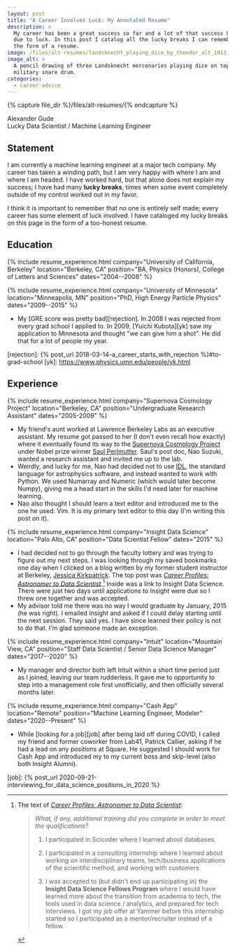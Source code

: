 ```yaml
---
layout: post
title: "A Career Involves Luck: My Annotated Resume"
description: >
  My career has been a great success so far and a lot of that success has been
  due to luck. In this post I catalog all the lucky breaks I can remember in
  the form of a resume.
image: /files/alt-resumes/landsknecht_playing_dice_by_theodor_alt_1913_sg468z.jpg
image_alt: >
  A pencil drawing of three Landsknecht mercenaries playing dice on top of a
  military snare drum.
categories:
  - career-advice
---
```


{% capture file_dir %}/files/alt-resumes/{% endcapture %}

<div class="resume" markdown="1">

<div class="fake-h1">Alexander Gude</div>

<div class="subtitle">Lucky Data Scientist / Machine Learning Engineer</div>

## Statement

I am currently a machine learning engineer at a major tech company. My career
has taken a winding path, but I am very happy with where I am and where I am
headed. I have worked hard, but that alone does not explain my success; I have
had many **lucky breaks**, times when some event completely outside of my
control worked out in my favor.

I think it is important to remember that no one is entirely self made; every
career has some element of luck involved. I have cataloged my lucky breaks on
this page in the form of a too-honest resume.

## Education

{% include resume_experience.html
  company="University of California, Berkeley"
  location="Berkeley, CA"
  position="BA, Physics (Honors), College of Letters and Sciences"
  dates="2004--2008"
%}

{% include resume_experience.html
  company="University of Minnesota"
  location="Minneapolis, MN"
  position="PhD, High Energy Particle Physics"
  dates="2009--2015"
%}

- My [GRE score was pretty bad][rejection]. In 2008 I was rejected from every
  grad school I applied to. In 2009, [Yuichi Kubota][yk] saw my application to
  Minnesota and thought "we can give him a shot". He did that for a lot of
  people my year.

[rejection]: {% post_url 2018-03-14-a_career_starts_with_rejection %}#to-grad-school
[yk]: https://www.physics.umn.edu/people/yk.html

## Experience

{% include resume_experience.html
  company="Supernova Cosmology Project"
  location="Berkeley, CA"
  position="Undergraduate Research Assistant"
  dates="2005-2009"
%}

- My friend's aunt worked at Lawrence Berkeley Labs as an executive assistant.
  My resume got passed to her (I don't even recall how exactly) where it
  eventually found its way to the [Supernova Cosmology Project][scp] under
  Nobel prize winner [Saul Perlmutter][saul]. Saul's post doc, Nao Suzuki,
  wanted a research assistant and invited me up to the lab.
- Weirdly, and lucky for me, Nao had decided not to use [IDL][idl_is_bad], the
  standard language for astrophysics software, and instead wanted to work with
  Python. We used Numarray and Numeric (which would later become Numpy),
  giving me a head start in the skills I'd need later for machine learning.
- Nao also thought I should learn a text editor and introduced me to the one
  he used: Vim. It is my primary text editor to this day (I'm writing this
  post on it).

[scp]: https://en.wikipedia.org/wiki/Supernova_Cosmology_Project
[saul]: https://en.wikipedia.org/wiki/Saul_Perlmutter
[idl_is_bad]: https://en.wikipedia.org/wiki/IDL_(programming_language)

{% include resume_experience.html
  company="Insight Data Science"
  location="Palo Alto, CA"
  position="Data Scientist Fellow"
  dates="2015"
%}

- I had decided not to go through the faculty lottery and was trying to figure
  out my next steps. I was looking through my saved bookmarks one day when I
  clicked on a blog written by my former student instructor at Berkeley,
  [Jessica Kirkpatrick][jessica]. The top post was [_Career Profiles:
  Astronomer to Data Scientist_][jess_post].[^jk_post] Inside was a link to
  Insight Data Science. There were just two days until applications to Insight
  were due so I threw one together and was accepted.
- My advisor told me there was no way I would graduate by January, 2015 (he
  was right). I emailed Insight and asked if I could delay starting until the
  next session. They said yes. I have since learned their policy is not to do
  that. I'm glad someone made an exception.

[jessica]: https://twitter.com/berkeleyjess
[jess_post]: https://berkeleyjess.blogspot.com/2014/07/career-profiles-astronomer-to-data.html

[^jk_post]: The text of [_Career Profiles: Astronomer to Data Scientist_][jess_post]:

    > _What, if any, additional training did you complete in order to meet the
    > qualifications?_
    >
    > 1) I participated in Scicoder where I learned about databases. 
    > 
    > 2) I participated in a consulting internship where I learned about
    > working on interdisciplinary teams, tech/business applications of the
    > scientific method, and working with customers 
    > 
    > 3) I was accepted to (but didn't end up participating in) the **Insight
    > Data Science Fellows Program** where I would have learned more about the
    > transition from academia to tech, the tools used in data science /
    > analytics, and prepared for tech interviews. I got my job offer at
    > Yammer before this internship started so I participated as a
    > mentor/recruiter instead of a fellow.
    
{% include resume_experience.html
  company="Intuit"
  location="Mountain View, CA"
  position="Staff Data Scientist / Senior Data Science Manager"
  dates="2017--2020"
%}

- My manager and director both left Intuit within a short time period just as
  I joined, leaving our team rudderless. It gave me to opportunity to step
  into a management role first unofficially, and then officially several
  months later.

{% include resume_experience.html
  company="Cash App"
  location="Remote"
  position="Machine Learning Engineer, Modeler"
  dates="2020--Present"
%}

- While [looking for a job][job] after being laid off during COVID, I called
  my friend and former coworker from Lab41, Patrick Callier, asking if he had
  a lead on any positions at Square. He suggested I should work for Cash App
  and introduced my to my current boss and skip-level (also both Insight
  Alumni). 


[job]: {% post_url 2020-09-21-interviewing_for_data_science_positions_in_2020 %}

</div>
